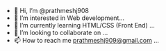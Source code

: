 - 👋 Hi, I’m @prathmeshj908
- 👀 I’m interested in Web development...
- 🌱 I’m currently learning HTML/CSS (Front End) ...
- 💞️ I’m looking to collaborate on ...
- 📫 How to reach me prathmeshj909@gmail.com ...

<!---
prathmeshj908/prathmeshj908 is a ✨ special ✨ repository because its `README.md` (this file) appears on your GitHub profile.
You can click the Preview link to take a look at your changes.
--->
